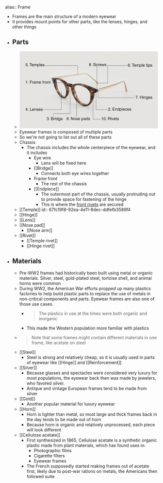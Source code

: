 alias:: Frame

- Frames are the main structure of a modern eyewear
- It provides mount points for other parts, like the lenses, hinges, and other things
- ## Parts
	- ![frame_parts.webp](../assets/frame_parts_1744577189828_0.webp)
	- Eyewear frames is composed of multiple parts
	- So we're not going to list out all of these parts
	- Chassis
		- The chassis includes the whole centerpiece of the eyewear, and it includes
			- Eye wire
				- Lens will be fixed here
			- [[Bridge]]
				- Connects both eye wires together
			- Frame front
				- The rest of the chassis
			- [[Endpiece]]
				- The outermost part of the chassis, usually protruding out to provide space for fastening of the hinge
				- This is where the [front rivets]([[Rivet]]) are secured
	- [[Temple]]
	  id:: 67fc19f8-92ea-4e11-8dec-ddfefb3589f4
	- [[Hinge]]
	- [[Lens]]
	- [[Nose pad]]
		- [[Nose arm]]
	- [[Rivet]]
		- [[Temple rivet]]
		- [[Hinge rivet]]
- ## Materials
	- Pre-WW2 frames had historically been built using metal or organic materials. Silver, steel, gold-plated steel, tortoise shell, and animal horns were common
	- During WW2, the American War efforts propped up many plastics factories to help build plastic parts to replace the use of metals in non-critical components and parts. Eyewear frames are also one of those use cases.
		- > The plastics in use at the times were both organic and inorganic
		- This made the Western population more familiar with plastics
	- > Note that some frames might contain different materials in one frame, like acetate on steel
	- [[Steel]]
		- Steel is strong and relatively cheap, so it is usually used in parts of eyewear like [[Hinge]] and [[Reinforcement]]
	- [[Silver]]
		- Because glasses and spectacles were considered very luxury for most populations, the eyewear back then was made by jewelers, who favored silver.
		- Antique and vintage European frames tend to be made from silver
	- [[Gold]]
		- Another popular material for luxury eyewear
	- [[Horn]]
		- Horn is lighter than metal, so most large and thick frames back in the day tends to be made out of horn
		- Because horn is organic and relatively unprocessed, each piece will look different
	- [[Cellulose acetate]]
		- First synthesized in 1865, Cellulose acetate is a synthetic organic plastic made from plant materials, which has found uses in:
			- Photographic films
			- Cigarette filters
			- Eyewear frames
		- The French supposedly started making frames out of acetate first, likely due to post-war rations on metals, the Americans then followed suite